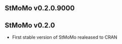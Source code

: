 StMoMo v0.2.0.9000
----------------------------------------------------------------


StMoMo v0.2.0
----------------------------------------------------------------

* First stable version of StMoMo realeased to CRAN